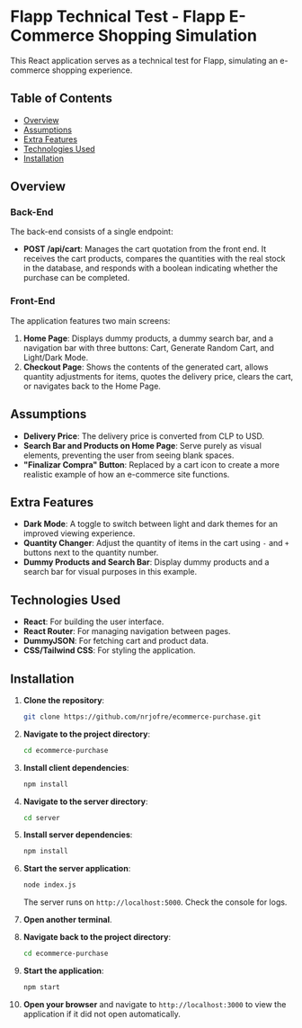 # Flapp Technical Test - Flapp E-Commerce Shopping Simulation

This React application serves as a technical test for Flapp, simulating an e-commerce shopping experience.

## Table of Contents

- [Overview](#overview)
- [Assumptions](#assumptions)
- [Extra Features](#extra-features)
- [Technologies Used](#technologies-used)
- [Installation](#installation)

## Overview

### Back-End

The back-end consists of a single endpoint:

- **POST /api/cart**: Manages the cart quotation from the front end. It receives the cart products, compares the quantities with the real stock in the database, and responds with a boolean indicating whether the purchase can be completed.

### Front-End

The application features two main screens:

1. **Home Page**: Displays dummy products, a dummy search bar, and a navigation bar with three buttons: Cart, Generate Random Cart, and Light/Dark Mode.
2. **Checkout Page**: Shows the contents of the generated cart, allows quantity adjustments for items, quotes the delivery price, clears the cart, or navigates back to the Home Page.

## Assumptions

- **Delivery Price**: The delivery price is converted from CLP to USD.
- **Search Bar and Products on Home Page**: Serve purely as visual elements, preventing the user from seeing blank spaces.
- **"Finalizar Compra" Button**: Replaced by a cart icon to create a more realistic example of how an e-commerce site functions.

## Extra Features

- **Dark Mode**: A toggle to switch between light and dark themes for an improved viewing experience.
- **Quantity Changer**: Adjust the quantity of items in the cart using `-` and `+` buttons next to the quantity number.
- **Dummy Products and Search Bar**: Display dummy products and a search bar for visual purposes in this example.

## Technologies Used

- **React**: For building the user interface.
- **React Router**: For managing navigation between pages.
- **DummyJSON**: For fetching cart and product data.
- **CSS/Tailwind CSS**: For styling the application.

## Installation

1. **Clone the repository**:
    ```bash
    git clone https://github.com/nrjofre/ecommerce-purchase.git
    ```

2. **Navigate to the project directory**:
    ```bash
    cd ecommerce-purchase
    ```

3. **Install client dependencies**:
    ```bash
    npm install
    ```

4. **Navigate to the server directory**:
    ```bash
    cd server
    ```

5. **Install server dependencies**:
    ```bash
    npm install
    ```

6. **Start the server application**:
    ```bash
    node index.js
    ```
    The server runs on `http://localhost:5000`. Check the console for logs.

7. **Open another terminal**.

8. **Navigate back to the project directory**:
    ```bash
    cd ecommerce-purchase
    ```

9. **Start the application**:
    ```bash
    npm start
    ```

10. **Open your browser** and navigate to `http://localhost:3000` to view the application if it did not open automatically.
